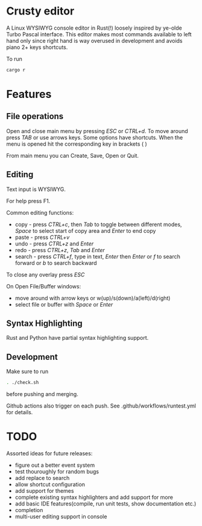 # Crusty editor

A Linux WYSIWYG console editor in Rust(!) loosely inspired by ye-olde Turbo Pascal interface.
This editor makes most commands available to left hand only since right hand is way overused in development 
and avoids piano 2+ keys shortcuts.

To run
```bash
cargo r
```

# Features

## File operations

Open and close main menu by pressing *ESC* or *CTRL+d*. To move around press *TAB* or use arrows keys.
Some options have shortcuts. When the menu is opened hit the corresponding key in brackets ( )

From main menu you can Create, Save, Open or Quit.

## Editing

Text input is WYSIWYG.

For help press F1.

Common editing functions:
* copy - press *CTRL+c*, then *Tab* to toggle between different modes, *Space* to select start of copy area and *Enter* to end copy
* paste - press *CTRL+v*
* undo - press *CTRL+z* and *Enter*
* redo - press *CTRL+z*, *Tab* and *Enter*
* search - press *CTRL+f*, type in text, *Enter* then *Enter* or *f* to search forward or *b* to search backward

To close any overlay press *ESC*

On Open File/Buffer windows:
* move around with arrow keys or w(up)/s(down)/a(left)/d(right)
* select file or buffer with *Space* or *Enter*

## Syntax Highlighting

Rust and Python have partial syntax highlighting support.

## Development

Make sure to run
```bash
. ./check.sh
```
before pushing and merging.

Github actions also trigger on each push. See .github/workflows/runtest.yml for details.

# TODO

Assorted ideas for future releases:
* figure out a better event system
* test thouroughly for random bugs
* add replace to search
* allow shortcut configuration
* add support for themes
* complete existing syntax highlighters and add support for more
* add basic IDE features(compile, run unit tests, show documentation etc.)
* completion 
* multi-user editing support in console
